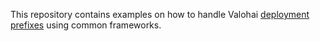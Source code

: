 This repository contains examples on how to handle Valohai [deployment prefixes](https://docs.valohai.com/valohai-yaml/endpoint/#deployment-prefix) using common frameworks.